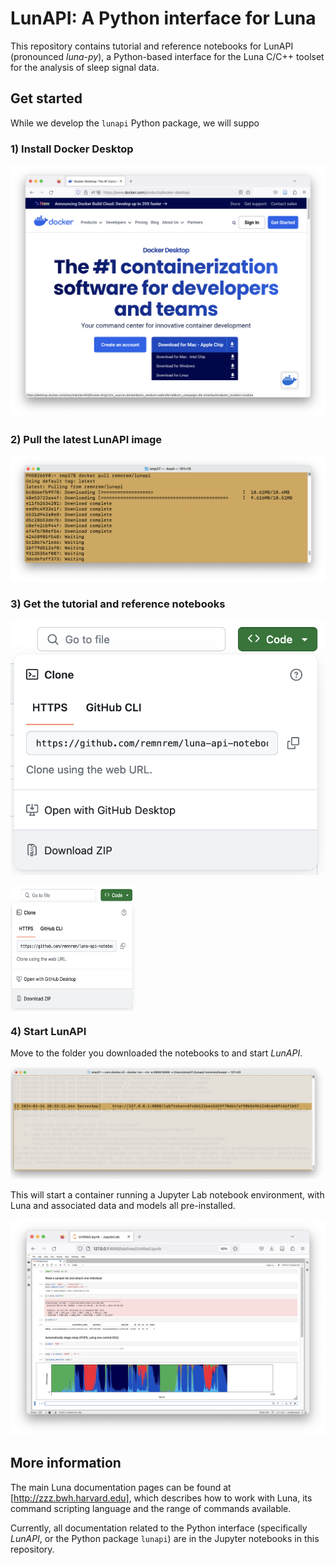 # LunAPI: A Python interface for Luna

This repository contains tutorial and reference notebooks for LunAPI
(pronounced _luna-py_), a Python-based interface for the Luna C/C++
toolset for the analysis of sleep signal data.

## Get started

While we develop the `lunapi` Python package, we will suppo

### 1) Install Docker Desktop

![img](img/docker1.png)

### 2) Pull the latest LunAPI image

![img](img/pull.png)

### 3) Get the tutorial and reference notebooks

![img](img/download.png)

<img src="img/download.png" width="200" height="200" align="center">

### 4) Start LunAPI 

Move to the folder you downloaded the notebooks to and start _LunAPI_.

![img](img/start.png)

This will start a container running a Jupyter Lab notebook environment, with Luna and
associated data and models all pre-installed. 

![img](img/nb.png)




## More information

The main Luna documentation pages can be found at
[http://zzz.bwh.harvard.edu], which describes how to work with Luna,
its command scripting language and the range of commands available.

Currently, all documentation related to the Python interface
(specifically _LunAPI_, or the Python package `lunapi`) are in the
Jupyter notebooks in this repository.

